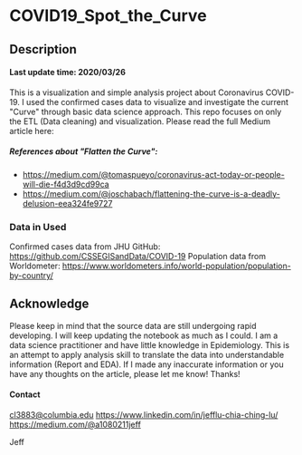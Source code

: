 # COVID19_Spot_the_Curve
## Description
#### Last update time: 2020/03/26
This is a visualization and simple analysis project about Coronavirus COVID-19. I used the confirmed cases data to visualize and investigate the current "Curve" through basic data science approach. This repo focuses on only the ETL (Data cleaning) and visualization. Please read the full Medium article here:


##### References about "Flatten the Curve": 
- https://medium.com/@tomaspueyo/coronavirus-act-today-or-people-will-die-f4d3d9cd99ca
- https://medium.com/@joschabach/flattening-the-curve-is-a-deadly-delusion-eea324fe9727

### Data in Used
Confirmed cases data from JHU GitHub: https://github.com/CSSEGISandData/COVID-19
Population data from Worldometer: https://www.worldometers.info/world-population/population-by-country/

## Acknowledge
Please keep in mind that the source data are still undergoing rapid developing. I will keep updating the notebook as much as I could. I am a data science practitioner and have little knowledge in Epidemiology. This is an attempt to apply analysis skill to translate the data into understandable information (Report and EDA). If I made any inaccurate information or you have any thoughts on the article, please let me know! Thanks!

#### Contact
cl3883@columbia.edu
https://www.linkedin.com/in/jefflu-chia-ching-lu/
https://medium.com/@a1080211jeff

Jeff
